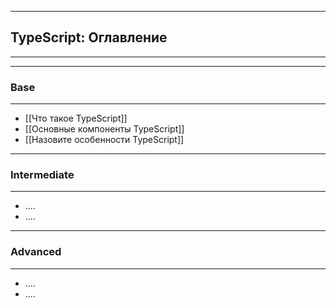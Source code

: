 ----
## TypeScript: Оглавление
---
----
### Base
---
- [[Что такое TypeScript]]
- [[Основные компоненты TypeScript]]
- [[Назовите особенности TypeScript]]
----
### Intermediate
---
- ....
- ....
----
### Advanced
---
- ....
- ....